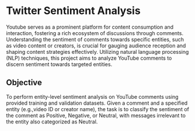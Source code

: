 # Twitter Sentiment Analysis
Youtube serves as a prominent platform for content consumption and interaction, fostering a rich ecosystem of discussions through comments. Understanding the sentiment of comments towards specific entities, such as video content or creators, is crucial for gauging audience reception and shaping content strategies effectively. Utilizing natural language processing (NLP) techniques, this project aims to analyze YouTube comments to discern sentiment towards targeted entities.

## Objective
To perform entity-level sentiment analysis on YouTube comments using provided training and validation datasets. Given a comment and a specified entity (e.g.,video ID or creator name), the task is to classify the sentiment of the comment as Positive, Negative, or Neutral, with messages irrelevant to the entity also categorized as Neutral.
